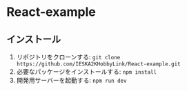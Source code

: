 # React-example

## インストール

1. リポジトリをクローンする: `git clone https://github.com/IESKA2KHobbyLink/React-example.git`
2. 必要なパッケージをインストールする: `npm install`
3. 開発用サーバーを起動する: `npm run dev`

